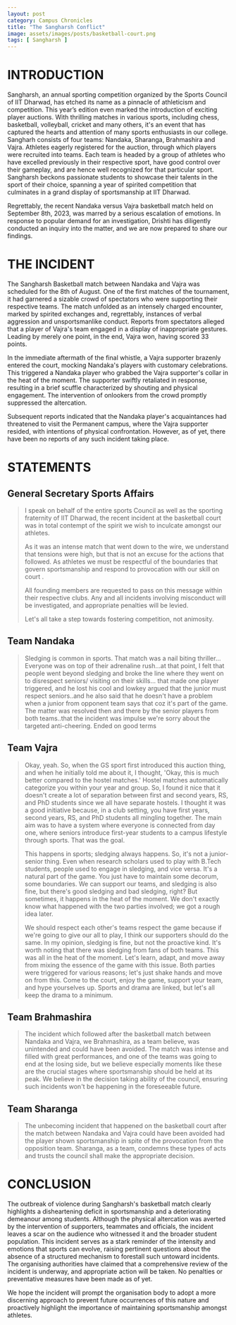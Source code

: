 ```yaml
---
layout: post
category: Campus Chronicles
title: "The Sangharsh Conflict"
image: assets/images/posts/basketball-court.png
tags: [ Sangharsh ]
---
```


# INTRODUCTION
Sangharsh, an annual sporting competition organized by the Sports Council of IIT Dharwad, has etched its name as a pinnacle of athleticism and competition. This year’s edition even marked the introduction of exciting player auctions. With thrilling matches in various sports, including chess, basketball, volleyball, cricket and many others, it's an event that has captured the hearts and attention of many sports enthusiasts in our college. Sangharh consists of four teams: Nandaka, Sharanga, Brahmashira and Vajra. Athletes eagerly registered for the auction, through which players were recruited into teams. Each team is headed by a group of athletes who have excelled previously in their respective sport, have good control over their gameplay, and are hence well recognized for that particular sport. Sangharsh beckons passionate students to showcase their talents in the sport of their choice, spanning a year of spirited competition that culminates in a grand display of sportsmanship at IIT Dharwad.

Regrettably, the recent Nandaka versus Vajra basketball match held on September 8th, 2023, was marred by a serious escalation of emotions. In response to popular demand for an investigation, Drishti has diligently conducted an inquiry into the matter, and we are now prepared to share our findings.

# THE INCIDENT
The Sangharsh Basketball match between Nandaka and Vajra was scheduled for the 8th of August. One of the first matches of the tournament, it had garnered a sizable crowd of spectators who were supporting their respective teams. The match unfolded as an intensely charged encounter, marked by spirited exchanges and, regrettably, instances of verbal aggression and unsportsmanlike conduct. Reports from spectators alleged that a player of Vajra's team engaged in a display of inappropriate gestures. Leading by merely one point, in the end, Vajra won, having scored 33 points.

In the immediate aftermath of the final whistle, a Vajra supporter brazenly entered the court, mocking Nandaka's players with customary celebrations. This triggered a Nandaka player who grabbed the Vajra supporter's collar in the heat of the moment. The supporter swiftly retaliated in response, resulting in a brief scuffle characterized by shouting and physical engagement. The intervention of onlookers from the crowd promptly suppressed the altercation.

Subsequent reports indicated that the Nandaka player's acquaintances had threatened to visit the Permanent campus, where the Vajra supporter resided, with intentions of physical confrontation. However, as of yet, there have been no reports of any such incident taking place.

# STATEMENTS
## General Secretary Sports Affairs
> I speak on behalf of the entire sports Council as well as the 	sporting fraternity of IIT Dharwad, the recent incident at the basketball court was in total contempt of the spirit we wish to inculcate amongst our athletes.
>
> As it was an intense match that went down to the wire, we understand that tensions were high, but that is not an excuse for the actions that followed. As athletes we must be respectful of the boundaries that govern sportsmanship and respond to provocation with our skill on court . 
> 
> All founding members are requested to pass on this message within their respective clubs. Any and all incidents involving misconduct will be investigated, and appropriate penalties will be levied.
>
> Let's all take a step towards fostering competition, not animosity.

## Team Nandaka
> Sledging is common in sports. That match was a nail biting thriller... Everyone was on top of their adrenaline rush...at that point, I felt that people went beyond sledging and broke the line where they went on to disrespect seniors/ visiting on their skills... that made one player triggered, and he lost his cool and lowkey argued that the junior must respect seniors..and he also said that he doesn't have a problem when a junior from opponent team says that coz it's part of the game. The matter was resolved then and there by the senior players from both teams..that the incident was impulse we're sorry about the targeted anti-cheering. Ended on good terms

## Team Vajra
> Okay, yeah. So, when the GS sport first introduced this auction thing, and when he initially told me about it, I thought, 'Okay, this is much better compared to the hostel matches.' Hostel matches automatically categorize you within your year and group. So, I found it nice that it doesn't create a lot of separation between first and second years, RS, and PhD students since we all have separate hostels. I thought it was a good initiative because, in a club setting, you have first years, second years, RS, and PhD students all mingling together. The main aim was to have a system where everyone is connected from day one, where seniors introduce first-year students to a campus lifestyle through sports. That was the goal.
> 
> This happens in sports; sledging always happens. So, it's not a junior-senior thing. Even when research scholars used to play with B.Tech students, people used to engage in sledging, and vice versa. It's a natural part of the game. You just have to maintain some decorum, some boundaries. We can support our teams, and sledging is also fine, but there's good sledging and bad sledging, right? But sometimes, it happens in the heat of the moment. We don't exactly know what happened with the two parties involved; we got a rough idea later.
>
> We should respect each other's teams respect the game because if we're going to give our all to play, I think our supporters should do the same. In my opinion, sledging is fine, but not the proactive kind. It's worth noting that there was sledging from fans of both teams. This was all in the heat of the moment. Let's learn, adapt, and move away from mixing the essence of the game with this issue. Both parties were triggered for various reasons; let's just shake hands and move on from this. Come to the court, enjoy the game, support your team, and hype yourselves up. Sports and drama are linked, but let's all keep the drama to a minimum.

## Team Brahmashira
> The incident which followed after the basketball match between Nandaka and Vajra,  we Brahmashira, as a team believe, was unintended and could have been avoided. The match was intense and filled with great performances, and one of the teams was going to end at the losing side, but we believe especially moments like these are the crucial stages where sportsmanship should be held at its peak. We believe in the decision taking ability of the council, ensuring such incidents won't be happening in the foreseeable future.

## Team Sharanga
> The unbecoming incident that happened on the basketball court after the match between Nandaka and Vajra could have been avoided had the player shown sportsmanship in spite of the provocation from the opposition team. Sharanga, as a team, condemns these types of acts and trusts the council shall make the appropriate decision.

# CONCLUSION
The outbreak of violence during Sangharsh's basketball match clearly highlights a disheartening deficit in sportsmanship and a deteriorating demeanour among students. Although the physical altercation was averted by the intervention of supporters, teammates and officials, the incident leaves a scar on the audience who witnessed it and the broader student population. This incident serves as a stark reminder of the intensity and emotions that sports can evolve, raising pertinent questions about the absence of a structured mechanism to forestall such untoward incidents. The organising authorities have claimed that a comprehensive review of the incident is underway, and appropriate action will be taken. No penalties or preventative measures have been made as of yet.

We hope the incident will prompt the organisation body to adopt a more discerning approach to prevent future occurrences of this nature and proactively highlight the importance of maintaining sportsmanship amongst athletes.